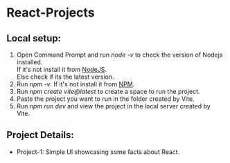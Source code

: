 # React-Projects

## Local setup:
 1. Open Command Prompt and run *node -v* to check the version of Nodejs installed.<br>If it's not install it from [NodeJS](https://nodejs.org/en).<br>Else check if its the latest version.
 2. Run *npm -v*. If it's not install it from [NPM](https://github.com/coreybutler/nvm-windows).
 3. Run *npm create vite@latest* to create a space to run the project.
 4. Paste the project you want to run in the folder created by Vite.
 5. Run *npm run dev* and view the project in the local server created by Vite.
 
 ## Project Details:
 * Project-1: Simple UI showcasing some facts about React.
